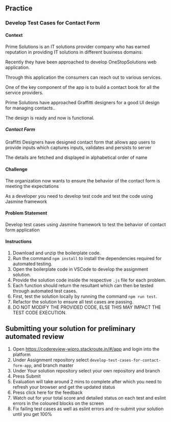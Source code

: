 ## Practice

### Develop Test Cases for Contact Form

#### Context

Prime Solutions is an IT solutions provider company who has earned reputation in providing IT solutions in different business domains.​​​

Recently they have been approached to develop OneStopSolutions web application.​​​

Through this application the consumers can reach out to various services.​​​

One of the key component of the app is to build a contact book for all the service providers.​​​

Prime Solutions have approached Graffitti designers for a good UI design for managing contacts..​​​

The design is ready and now is functional.​​

##### Contact Form

Graffitti Designers have designed contact form that allows app users to provide inputs which captures inputs, validates and persists to server

The details are fetched and displayed in alphabetical order of name

#### Challenge

The organization now wants to ensure the behavior of the contact form is meeting the expectations​

As a developer you need to develop test code and test the code using Jasmine framework

#### Problem Statement

Develop test cases using Jasmine framework to test the behavior of contact form application ​

#### Instructions

1. Download and unzip the boilerplate code.  
2. Run the command `npm install` to install the dependencies required for automated testing.  
3. Open the boilerplate code in VSCode to develop the assignment solution.
4. Provide the solution code inside the respective `.js` file for each problem.
5. Each function should return the resultant which can then be tested through automated test cases.
6. First, test the solution locally by running the command `npm run test`.  
7. Refactor the solution to ensure all test cases are passing.  
8. DO NOT MODIFY THE PROVIDED CODE, ELSE THIS MAY IMPACT THE TEST CODE EXECUTION.

## Submitting your solution for preliminary automated review  

 1. Open https://codereview-wipro.stackroute.in/#/app and login into the platform  
 2. Under Assignment repository select `develop-test-cases-for-contact-form-app`, and branch master  
 3. Under Your solution repository select your own repository and branch  
 4. Press Submit  
 5. Evaluation will take around 2 mins to complete after which you need to refresh your browser and get the updated status    
 6. Press click here for the feedback 
 7. Watch out for your total score and detailed status on each test and eslint errors in the coloured blocks on the screen  
 8. Fix failing test cases as well as eslint errors and re-submit your solution until you get 100%
